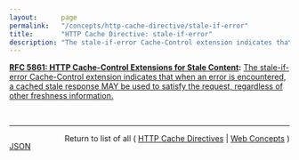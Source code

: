 ```yaml
---
layout:      page
permalink:   "/concepts/http-cache-directive/stale-if-error"
title:       "HTTP Cache Directive: stale-if-error"
description: "The stale-if-error Cache-Control extension indicates that when an error is encountered, a cached stale response MAY be used to satisfy the request, regardless of other freshness information."
---
```


**[RFC 5861: HTTP Cache-Control Extensions for Stale Content](/specs/IETF/RFC/5861 "This document defines two independent HTTP Cache-Control extensions that allow control over the use of stale responses by caches."):** [The stale-if-error Cache-Control extension indicates that when an error is encountered, a cached stale response MAY be used to satisfy the request, regardless of other freshness information.](http://tools.ietf.org/html/rfc5861#section-4 "Read documentation for HTTP Cache Directive &#34;stale-if-error&#34;")

<br/>
<hr/>

<p style="float : left"><a href="./stale-if-error.json" title="JSON representing this particular Web Concept value">JSON</a></p>
<p style="text-align: right">Return to list of all ( <a href="../http-cache-directives">HTTP Cache Directives</a> | <a href="../">Web Concepts</a> )</p>
